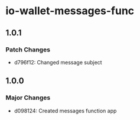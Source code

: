 # io-wallet-messages-func

## 1.0.1

### Patch Changes

- d796f12: Changed message subject

## 1.0.0

### Major Changes

- d098124: Created messages function app

